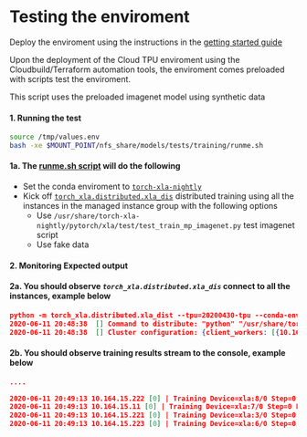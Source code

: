 # Testing the enviroment 

Deploy the enviroment using the instructions in the [getting started guide](/Readme.md/#getting-started)

Upon the deployment of the Cloud TPU enviroment using the Cloudbuild/Terraform automation tools, the enviroment comes preloaded with scripts test the enviroment. 

This script uses the preloaded imagenet model using synthetic data 

#### 1. Running the test 

```bash
source /tmp/values.env
bash -xe $MOUNT_POINT/nfs_share/models/tests/training/runme.sh
```


#### 1a. The [runme.sh script](/models/tests/training/runme.sh#L28) will do the following

- Set the conda enviroment to [`torch-xla-nightly`](/models/tests/training/runme.sh#L23)
- Kick off [`torch_xla.distributed.xla_dis`](/models/tests/training/runme.sh#L28) distributed training using all the instances in the managed instance group with the following options
    - Use `/usr/share/torch-xla-nightly/pytorch/xla/test/test_train_mp_imagenet.py` test imagenet script 
    - Use fake data 

#### 2. Monitoring Expected output 

#### 2a. You should observe *`torch_xla.distributed.xla_dis`* connect to all the instances, example below

```json
python -m torch_xla.distributed.xla_dist --tpu=20200430-tpu --conda-env=torch-xla-nightly --env=XLA_USE_BF16=1 -- python /usr/share/torch-xla-nightly/pytorch/xla/test/test_train_imagenet.py --fake_data
2020-06-11 20:48:38  [] Command to distribute: "python" "/usr/share/torch-xla-nightly/pytorch/xla/test/test_train_imagenet.py" "--fake_data"
2020-06-11 20:48:38  [] Cluster configuration: {client_workers: [{10.164.15.222, n1-standard-32, europe-west4-a, n1-standard-32-20200430-5dpf}, {10.164.0.11, n1-standard-32, europe-west4-a, n1-standard-32-20200430-0pvm}, {10.164.15.221, n1-standard-32, europe-west4-a, n1-standard-32-20200430-1zqq}, {10.164.15.223, n1-standard-32, europe-west4-a, n1-standard-32-20200430-4sxl}], service_workers: [{10.69.26.141, 8470, v3-32, europe-west4-a, pytorch-nightly, 20200430-tpu}, {10.69.26.139, 8470, v3-32, europe-west4-a, pytorch-nightly, 20200430-tpu}, {10.69.26.140, 8470, v3-32, europe-west4-a, pytorch-nightly, 20200430-tpu}, {10.69.26.138, 8470, v3-32, europe-west4-a, pytorch-nightly, 20200430-tpu}]}
```

#### 2b. You should observe training results stream to the console, example below

```json
....

2020-06-11 20:49:13 10.164.15.222 [0] | Training Device=xla:8/0 Step=0 Loss=6.87500 Rate=18.24 GlobalRate=18.24 Time=20:49:13
2020-06-11 20:49:13 10.164.15.11 [0] | Training Device=xla:7/0 Step=0 Loss=6.87500 Rate=18.19 GlobalRate=18.19 Time=20:49:13
2020-06-11 20:49:13 10.164.15.221 [0] | Training Device=xla:3/0 Step=0 Loss=6.87500 Rate=18.15 GlobalRate=18.15 Time=20:49:13
2020-06-11 20:49:13 10.164.15.223 [0] | Training Device=xla:6/0 Step=0 Loss=6.87500 Rate=18.18 GlobalRate=18.18 Time=20:49:13
```
